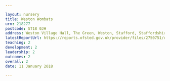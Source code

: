 ```yaml
---

layout: nursery
title: Weston Wombats
urn: 218277
postcode: ST18 0JH
address: Weston Village Hall, The Green, Weston, Stafford, Staffordshire, ST18 0JH
latestReportUrl: https://reports.ofsted.gov.uk/provider/files/2750751/urn/218277.pdf
teaching: 2
development: 2
leadership: 2
outcomes: 2
overall: 2
date: 11 January 2018

---
```

